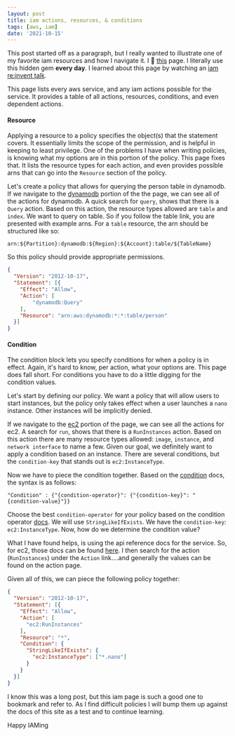 ```yaml
---
layout: post
title: iam actions, resources, & conditions
tags: [aws, iam]
date: '2021-10-15'
---
```

This post started off as a paragraph, but I really wanted to illustrate one of my favorite iam resources and how I navigate it. I 💖 [this](https://docs.aws.amazon.com/service-authorization/latest/reference/reference_policies_actions-resources-contextkeys.html) page. I literally use this hidden gem **every day**. I learned about this page by watching an [iam re:invent talk](https://www.youtube.com/watch?v=YQsK4MtsELU).

This page lists every aws service, and any iam actions possible for the service. It provides a table of all actions, resources, conditions, and even dependent actions.

#### Resource
Applying a resource to a policy specifies the object(s) that the statement covers. It essentially limits the scope of the permission, and is helpful in keeping to least privilege. One of the problems I have when writing policies, is knowing what my options are in this portion of the policy. This page fixes that. It lists the resource types for each action, and even provides possible arns that can go into the `Resource` section of the policy.

Let's create a policy that allows for querying the person table in dynamodb. If we navigate to the [dynamodb](https://docs.aws.amazon.com/service-authorization/latest/reference/list_amazondynamodb.html) portion of the the page, we can see all of the actions for dynamodb. A quick search for `query`, shows that there is a `Query` action. Based on this action, the resource types allowed are `table` and `index`. We want to query on table. So if you follow the table link, you are presented with example arns. For a `table` resource, the arn should be structured like so:

`arn:${Partition}:dynamodb:${Region}:${Account}:table/${TableName}`

So this policy should provide appropriate permissions.

```json
{
  "Version": "2012-10-17",
  "Statement": [{
    "Effect": "Allow",
    "Action": [
        "dynamodb:Query"
    ],
    "Resource": "arn:aws:dynamodb:*:*:table/person"
  }]
}
```

#### Condition
The condition block lets you specify conditions for when a policy is in effect. Again, it's hard to know, per action, what your options are. This page does fall short. For conditions you have to do a little digging for the condition values.

Let's start by defining our policy. We want a policy that will allow users to start instances, but the policy only takes effect when a user launches a `nano` instance. Other instances will be implicitly denied.

If we navigate to the [ec2](https://docs.aws.amazon.com/service-authorization/latest/reference/list_amazonec2.html) portion of the page, we can see all the actions for ec2. A search for `run`, shows that there is a `RunInstances` action. Based on this action there are many resource types allowed: `image`, `instance`, and `network interface` to name a few. Given our goal, we definitely want to apply a condition based on an instance. There are several conditions, but the `condition-key` that stands out is `ec2:InstanceType`.

Now we have to piece the condition together. Based on the [condition](https://docs.aws.amazon.com/IAM/latest/UserGuide/reference_policies_elements_condition.html) docs, the syntax is as follows:

`"Condition" : {"{condition-operator}": {"{condition-key}": "{condition-value}"}}`

Choose the best `condition-operator` for your policy based on the condition operator [docs](https://docs.aws.amazon.com/IAM/latest/UserGuide/reference_policies_elements_condition_operators.html). We will use `StringLikeIfExists`. We have the `condition-key`: `ec2:InstanceType`. Now, how do we determine the condition value?

What I have found helps, is using the api reference docs for the service. So, for ec2, those docs can be found [here](https://docs.aws.amazon.com/AWSEC2/latest/APIReference/Welcome.html). I then search for the action (`RunInstances`) under the `Action` link....and generally the values can be found on the action page.

Given all of this, we can piece the following policy together:

```json
{
  "Version": "2012-10-17",
  "Statement": [{
    "Effect": "Allow",
    "Action": [
      "ec2:RunInstances"
    ],
    "Resource": "*",
    "Condition": {
      "StringLikeIfExists": {
        "ec2:InstanceType": ["*.nano"]
      }
    }
  }]
}
```

I know this was a long post, but this iam page is such a good one to bookmark and refer to. As I find difficult policies I will bump them up against the docs of this site as a test and to continue learning.

Happy IAMing
